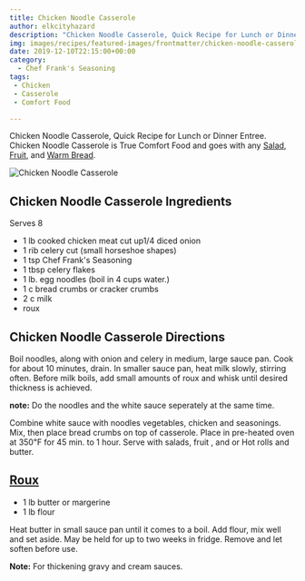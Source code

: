```yaml
---
title: Chicken Noodle Casserole
author: elkcityhazard
description: "Chicken Noodle Casserole, Quick Recipe for Lunch or Dinner Entree. Chicken Noodle Casserole is True Comfort Food and goes with any Salad, Fruit, and Warm Bread."
img: images/recipes/featured-images/frontmatter/chicken-noodle-casserole.jpg
date: 2019-12-10T22:15:00+00:00
category: 
  - Chef Frank's Seasoning
tags: 
 - Chicken
 - Casserole
 - Comfort Food 

---
```

Chicken Noodle Casserole, Quick Recipe for Lunch or Dinner Entree. Chicken Noodle Casserole is True Comfort Food and goes with any [Salad][1], [Fruit][2], and [Warm Bread][3].

![Chicken Noodle Casserole ][4] 

## Chicken Noodle Casserole Ingredients

Serves 8

  * 1 lb cooked chicken meat cut up1/4 diced onion
  * 1 rib celery cut (small horseshoe shapes)
  * 1 tsp Chef Frank's Seasoning
  * 1 tbsp celery flakes
  * 1 lb. egg noodles (boil in 4 cups water.)
  * 1 c bread crumbs or cracker crumbs
  * 2 c milk
  * roux

## Chicken Noodle Casserole Directions

Boil noodles, along with onion and celery in medium, large sauce pan. Cook for about 10 minutes, drain. In smaller sauce pan, heat milk slowly, stirring often. Before milk boils, add small amounts of roux and whisk until desired thickness is achieved.

**note:** Do the noodles and the white sauce seperately at the same time.

Combine white sauce with noodles vegetables, chicken and seasonings. Mix, then place bread crumbs on top of casserole. Place in pre-heated oven at 350&#8457; for 45 min. to 1 hour. Serve with salads, fruit , and or Hot rolls and butter.

## [Roux][5]

  * 1 lb butter or margerine
  * 1 lb flour

Heat butter in small sauce pan until it comes to a boil. Add flour, mix well and set aside. May be held for up to two weeks in fridge. Remove and let soften before use.

**Note:** For thickening gravy and cream sauces.

 [1]: /wordpress/vegetables-and-salad-recipes/
 [2]: /wordpress/institutional-recipes-for-200/fresh-fruit-tray-for-special-occasions/
 [3]: /wordpress/easy-bread-recipes/
 [4]: http://www.quick-e-recipes.com/sitebuildercontent/sitebuilderpictures/IMG_0197_1024.jpg
 [5]: /wordpress/easy-vegetarian-dinner-recipes/how-to-make-roux/